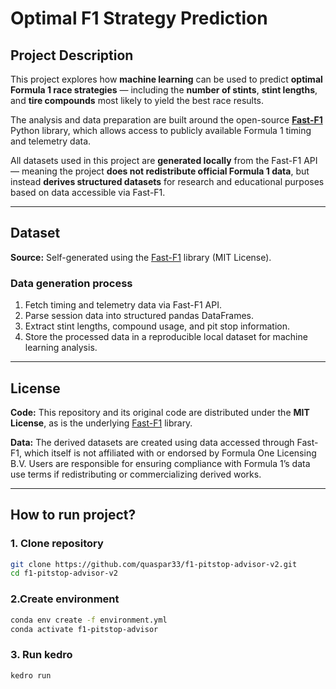 # Optimal F1 Strategy Prediction

## Project Description

This project explores how **machine learning** can be used to predict **optimal Formula 1 race strategies** —
including the **number of stints**, **stint lengths**, and **tire compounds** most likely to yield the best race results.

The analysis and data preparation are built around the open-source [**Fast-F1**](https://github.com/theOehrly/Fast-F1) Python library,
which allows access to publicly available Formula 1 timing and telemetry data.

All datasets used in this project are **generated locally** from the Fast-F1 API — meaning the project **does not redistribute official Formula 1 data**,
but instead **derives structured datasets** for research and educational purposes based on data accessible via Fast-F1.

---

## Dataset

**Source:** Self-generated using the [Fast-F1](https://github.com/theOehrly/Fast-F1) library (MIT License).

### Data generation process
1. Fetch timing and telemetry data via Fast-F1 API.
2. Parse session data into structured pandas DataFrames.
3. Extract stint lengths, compound usage, and pit stop information.
4. Store the processed data in a reproducible local dataset for machine learning analysis.

---

## License

**Code:**
This repository and its original code are distributed under the **MIT License**,
as is the underlying [Fast-F1](https://github.com/theOehrly/Fast-F1) library.

**Data:**
The derived datasets are created using data accessed through Fast-F1,
which itself is not affiliated with or endorsed by Formula One Licensing B.V.
Users are responsible for ensuring compliance with Formula 1’s data use terms if redistributing or commercializing derived works.

---

## How to run project?

### 1. Clone repository
```bash
git clone https://github.com/quaspar33/f1-pitstop-advisor-v2.git
cd f1-pitstop-advisor-v2
```

### 2.Create environment
```bash
conda env create -f environment.yml
conda activate f1-pitstop-advisor
```

### 3. Run kedro
```bash
kedro run
```

